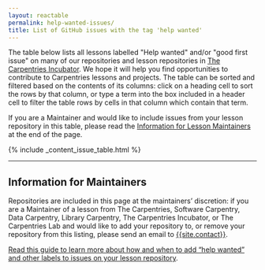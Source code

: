 ```yaml
---
layout: reactable
permalink: help-wanted-issues/
title: List of GitHub issues with the tag 'help wanted'
---
```


The table below lists all lessons labelled "Help wanted" and/or
"good first issue" on many of our repositories and lesson repositories
in [The Carpentries Incubator](https://carpentries-incubator.org/).
We hope it will help you find opportunities to contribute to Carpentries
lessons and projects.
The table can be sorted and filtered based on the contents of its columns:
click on a heading cell to sort the rows by that column,
or type a term into the box included in a header cell to filter the table rows by
cells in that column which contain that term.

If you are a Maintainer and would like to include issues
from your lesson repository in this table,
please read the
[Information for Lesson Maintainers](#information-for-maintainers)
at the end of the page.

{% include _content_issue_table.html %}

---

## Information for Maintainers

Repositories are included in this page at the maintainers’ discretion:
if you are a Maintainer of a lesson from
The Carpentries,
Software Carpentry,
Data Carpentry,
Library Carpentry,
The Carpentries Incubator,
or The Carpentries Lab
and would like to add your repository to,
or remove your repository from this listing,
please send an email to [{{site.contact}}](mailto:{{site.contact}}).

[Read this guide to learn more about how and when to add “help wanted” and other labels to issues on your lesson repository](https://docs.carpentries.org/topic_folders/maintainers/github_labels.html).
